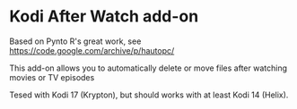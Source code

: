 # Kodi After Watch add-on
Based on Pynto R's great work, see https://code.google.com/archive/p/hautopc/ 

This add-on allows you to automatically delete or move files after watching movies or TV episodes

Tesed with Kodi 17 (Krypton), but should works with at least Kodi 14 (Helix).
